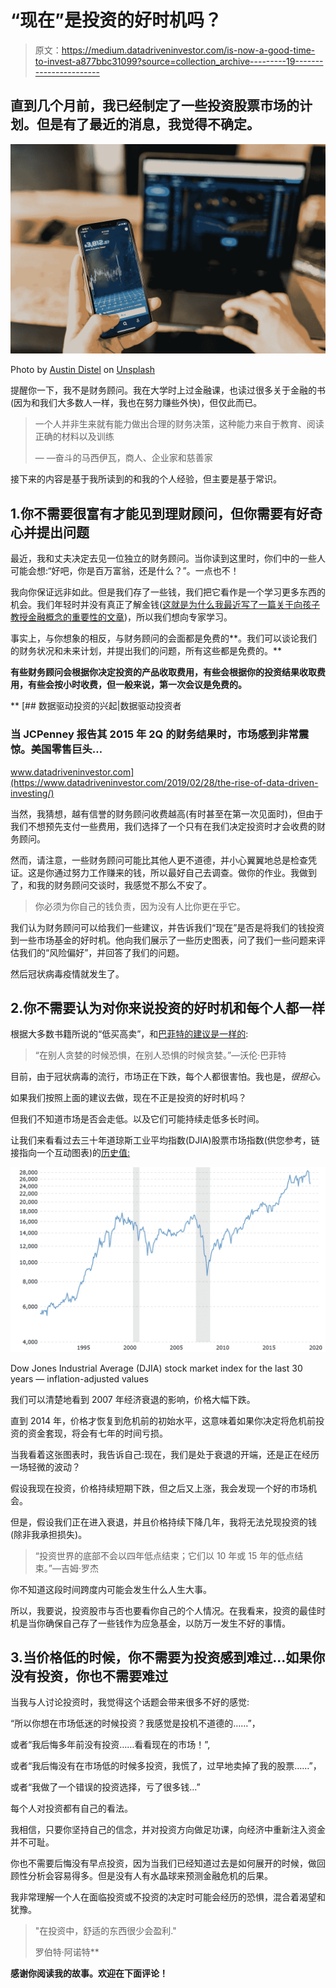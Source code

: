 # “现在”是投资的好时机吗？

> 原文：<https://medium.datadriveninvestor.com/is-now-a-good-time-to-invest-a877bbc31099?source=collection_archive---------19----------------------->

## 直到几个月前，我已经制定了一些投资股票市场的计划。但是有了最近的消息，我觉得不确定。

![](img/40c91aae8aac0ac1d83c96e61e4b589a.png)

Photo by [Austin Distel](https://unsplash.com/@austindistel?utm_source=medium&utm_medium=referral) on [Unsplash](https://unsplash.com?utm_source=medium&utm_medium=referral)

提醒你一下，我不是财务顾问。我在大学时上过金融课，也读过很多关于金融的书(因为和我们大多数人一样，我也在努力赚些外快)，但仅此而已。

> 一个人并非生来就有能力做出合理的财务决策，这种能力来自于教育、阅读正确的材料以及训练
> 
> — —奋斗的马西伊瓦，商人、企业家和慈善家

接下来的内容是基于我所读到的和我的个人经验，但主要是基于常识。

## 1.你不需要很富有才能见到理财顾问，但你需要有好奇心并提出问题

最近，我和丈夫决定去见一位独立的财务顾问。当你读到这里时，你们中的一些人可能会想:“好吧，你是百万富翁，还是什么？”。一点也不！

我向你保证远非如此。但是我们存了一些钱，我们把它看作是一个学习更多东西的机会。我们年轻时并没有真正了解金钱([这就是为什么我最近写了一篇关于向孩子教授金融概念的重要性的文章](https://medium.com/the-capital/is-it-okay-to-talk-about-money-with-your-children-b6601054ff94))，所以我们想向专家学习。

事实上，与你想象的相反，与财务顾问的会面都是免费的**。我们可以谈论我们的财务状况和未来计划，并提出我们的问题，所有这些都是免费的。**

**有些财务顾问会根据你决定投资的产品收取费用，有些会根据你的投资结果收取费用，有些会按小时收费，但一般来说，第一次会议是免费的。**

**[](https://www.datadriveninvestor.com/2019/02/28/the-rise-of-data-driven-investing/) [## 数据驱动投资的兴起|数据驱动投资者

### 当 JCPenney 报告其 2015 年 2Q 的财务结果时，市场感到非常震惊。美国零售巨头…

www.datadriveninvestor.com](https://www.datadriveninvestor.com/2019/02/28/the-rise-of-data-driven-investing/) 

当然，我猜想，越有信誉的财务顾问收费越高(有时甚至在第一次见面时)，但由于我们不想预先支付一些费用，我们选择了一个只有在我们决定投资时才会收费的财务顾问。

然而，请注意，一些财务顾问可能比其他人更不道德，并小心翼翼地总是检查凭证。这是你通过努力工作赚来的钱，所以最好自己去调查。做你的作业。我做到了，和我的财务顾问交谈时，我感觉不那么不安了。

> 你必须为你自己的钱负责，因为没有人比你更在乎它。

我们认为财务顾问可以给我们一些建议，并告诉我们“现在”是否是将我们的钱投资到一些市场基金的好时机。他向我们展示了一些历史图表，问了我们一些问题来评估我们的“风险偏好”，并回答了我们的问题。

然后冠状病毒疫情就发生了。

## 2.你不需要认为对你来说投资的好时机和每个人都一样

根据大多数书籍所说的“低买高卖”，和[巴菲特的建议是一样的](https://www.investopedia.com/articles/investing/012116/warren-buffett-be-fearful-when-others-are-greedy.asp):

> “在别人贪婪的时候恐惧，在别人恐惧的时候贪婪。”—沃伦·巴菲特

目前，由于冠状病毒的流行，市场正在下跌，每个人都很害怕。我也是，*很担心。*

如果我们按照上面的建议去做，现在不正是投资的好时机吗？

但我们不知道市场是否会走低。以及它们可能持续走低多长时间。

让我们来看看过去三十年道琼斯工业平均指数(DJIA)股票市场指数(供您参考，链接指向一个互动图表)的[历史值:](https://www.macrotrends.net/1319/dow-jones-100-year-historical-chart)

![](img/2eb237bbb00231552bc87bcb421ef7a3.png)

Dow Jones Industrial Average (DJIA) stock market index for the last 30 years — inflation-adjusted values

我们可以清楚地看到 2007 年经济衰退的影响，价格大幅下跌。

直到 2014 年，价格才恢复到危机前的初始水平，这意味着如果你决定将危机前投资的资金套现，将会有七年的时间亏损。

当我看着这张图表时，我告诉自己:现在，我们是处于衰退的开端，还是正在经历一场轻微的波动？

假设我现在投资，价格持续短期下跌，但之后又上涨，我会发现一个好的市场机会。

但是，假设我们正在进入衰退，并且价格持续下降几年，我将无法兑现投资的钱(除非我承担损失)。

> “投资世界的底部不会以四年低点结束；它们以 10 年或 15 年的低点结束。”—吉姆·罗杰

你不知道这段时间跨度内可能会发生什么人生大事。

所以，我要说，投资股市与否也要看你自己的个人情况。在我看来，投资的最佳时机是当你确保自己存了一些钱作为应急基金，以防万一发生不好的事情。

## 3.当价格低的时候，你不需要为投资感到难过…如果你没有投资，你也不需要难过

当我与人讨论投资时，我觉得这个话题会带来很多不好的感觉:

“所以你想在市场低迷的时候投资？我感觉是投机不道德的……”，

或者“我后悔多年前没有投资……看看现在的市场！”,

或者“我后悔没有在市场低的时候多投资，我慌了，过早地卖掉了我的股票……”，

或者“我做了一个错误的投资选择，亏了很多钱…”

每个人对投资都有自己的看法。

我相信，只要你坚持自己的信念，并对投资方向做足功课，向经济中重新注入资金并不可耻。

你也不需要后悔没有早点投资，因为当我们已经知道过去是如何展开的时候，做回顾性分析会容易得多。但是没有人有水晶球来预测金融危机的后果。

我非常理解一个人在面临投资或不投资的决定时可能会经历的恐惧，混合着渴望和犹豫。

> "在投资中，舒适的东西很少会盈利."
> 
> 罗伯特·阿诺特** 

**感谢你阅读我的故事。欢迎在下面评论！**